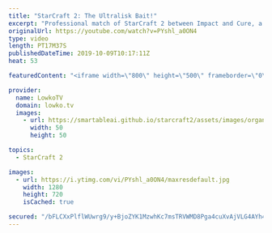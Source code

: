 ```yaml
---
title: "StarCraft 2: The Ultralisk Bait!"
excerpt: "Professional match of StarCraft 2 between Impact and Cure, a Zerg versus Terran with shiny new Ultralisk skins and a very high tempo based playstyle.  Get more videos & support my work: http://www.patreon.com/lowkotv  My second channel: http://lowko.tv/morelowko Lowko Merch: http://lowko.tv/merch  Be"
originalUrl: https://youtube.com/watch?v=PYshl_a0ON4
type: video
length: PT17M37S
publishedDateTime: 2019-10-09T10:17:11Z
heat: 53

featuredContent: "<iframe width=\"800\" height=\"500\" frameborder=\"0\" src=\"https://www.youtube.com/embed/PYshl_a0ON4\" allow=\"accelerometer; autoplay; encrypted-media; gyroscope; picture-in-picture\" allowfullscreen></iframe>"

provider:
  name: LowkoTV
  domain: lowko.tv
  images:
    - url: https://smartableai.github.io/starcraft2/assets/images/organizations/lowko.tv-50x50.jpg
      width: 50
      height: 50

topics:
  - StarCraft 2

images:
  - url: https://i.ytimg.com/vi/PYshl_a0ON4/maxresdefault.jpg
    width: 1280
    height: 720
    isCached: true

secured: "/bFLCXxPlflWUwrg9/y+BjoZYK1MzwhKc7msTRVWMD8Pga4cuXvAjVLG4AYh4+pRxzEstIAQlgP61JxuKWQxEC6INv3OHB037BWg85MA1vo2dSAk7fMz14iyacHddKAQKUmslx4cX+CPRqDhEt2ejQ8SUyXHuEUrTSozpNkkHZIxlX7e4w2bnI3J9ovudyhyIgfTvLFktOEe0fHpPjRZvFYCroGnXY9WcOQlPMAw5rIJ2kME2L3Afy6IApyFwIo0ZxXtFchm9lO+jJkWtGG4dKVwGtwnb6wlAQxXDAk0ki8olVdhgwHkIvFUKGoft124xuSes0fQ+1ufKLCLZ4cdKW14H5VbPjA5AP2CxoadeldhL9T3H8z/dtwrhsRFsIDnzbrLf9/k2bb0F+pCOzLKIR0BWPzzfR/pnmHcDEQdIW0KIXESSE/JyNCyO/cYgoUV;wc4sFkQJj6758HaJISzMRg=="
---
```


